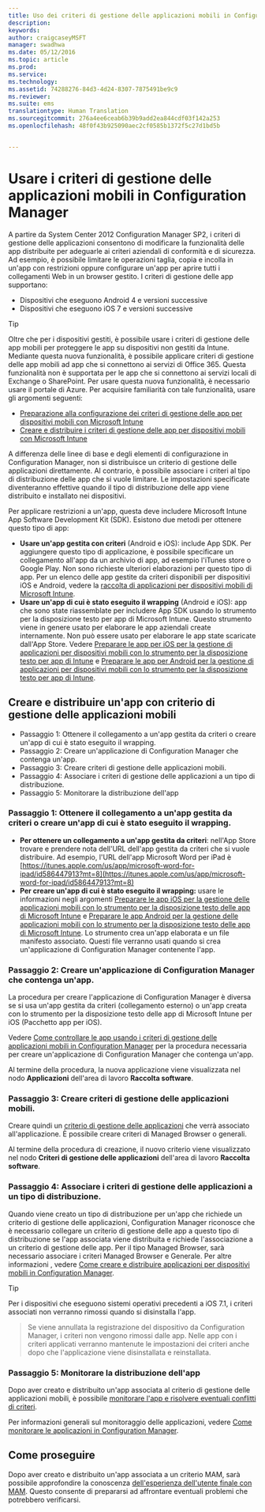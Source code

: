 ```yaml
---
title: Uso dei criteri di gestione delle applicazioni mobili in Configuration Manager
description: 
keywords: 
author: craigcaseyMSFT
manager: swadhwa
ms.date: 05/12/2016
ms.topic: article
ms.prod: 
ms.service: 
ms.technology: 
ms.assetid: 74288276-84d3-4d24-8307-7875491be9c9
ms.reviewer: 
ms.suite: ems
translationtype: Human Translation
ms.sourcegitcommit: 276a4ee6ceab6b39b9add2ea844cdf03f142a253
ms.openlocfilehash: 48f0f43b925090aec2cf0585b1372f5c27d1bd5b


---
```


# Usare i criteri di gestione delle applicazioni mobili in Configuration Manager
A partire da System Center 2012 Configuration Manager SP2, i criteri di gestione delle applicazioni consentono di modificare la funzionalità delle app distribuite per adeguarle ai criteri aziendali di conformità e di sicurezza. Ad esempio, è possibile limitare le operazioni taglia, copia e incolla in un'app con restrizioni oppure configurare un'app per aprire tutti i collegamenti Web in un browser gestito. I criteri di gestione delle app supportano:

- Dispositivi che eseguono Android 4 e versioni successive
- Dispositivi che eseguono iOS 7 e versioni successive

> [!TIP]
> Oltre che per i dispositivi gestiti, è possibile usare i criteri di gestione delle app mobili per proteggere le app su dispositivi non gestiti da Intune. Mediante questa nuova funzionalità, è possibile applicare criteri di gestione delle app mobili ad app che si connettono ai servizi di Office 365. Questa funzionalità non è supportata per le app che si connettono ai servizi locali di Exchange o SharePoint.
Per usare questa nuova funzionalità, è necessario usare il portale di Azure. Per acquisire familiarità con tale funzionalità, usare gli argomenti seguenti:
- [Preparazione alla configurazione dei criteri di gestione delle app per dispositivi mobili con Microsoft Intune](https://docs.microsoft.com/en-us/intune/deploy-use/get-ready-to-configure-mobile-app-management-policies-with-microsoft-intune)
- [Creare e distribuire i criteri di gestione delle app per dispositivi mobili con Microsoft Intune](https://docs.microsoft.com/en-us/intune/deploy-use/create-and-deploy-mobile-app-management-policies-with-microsoft-intune)

A differenza delle linee di base e degli elementi di configurazione in Configuration Manager, non si distribuisce un criterio di gestione delle applicazioni direttamente. Al contrario, è possibile associare i criteri al tipo di distribuzione delle app che si vuole limitare. Le impostazioni specificate diventeranno effettive quando il tipo di distribuzione delle app viene distribuito e installato nei dispositivi.

Per applicare restrizioni a un'app, questa deve includere Microsoft Intune App Software Development Kit (SDK). Esistono due metodi per ottenere questo tipo di app:

- **Usare un'app gestita con criteri** (Android e iOS): include App SDK. Per aggiungere questo tipo di applicazione, è possibile specificare un collegamento all'app da un archivio di app, ad esempio l'iTunes store o Google Play. Non sono richieste ulteriori elaborazioni per questo tipo di app. Per un elenco delle app gestite da criteri disponibili per dispositivi iOS e Android, vedere la [raccolta di applicazioni per dispositivi mobili di Microsoft Intune](https://www.microsoft.com/en-us/cloud-platform/microsoft-intune-partners).
- **Usare un'app di cui è stato eseguito il wrapping** (Android e iOS): app che sono state riassemblate per includere App SDK usando lo strumento per la disposizione testo per app di Microsoft Intune. Questo strumento viene in genere usato per elaborare le app aziendali create internamente. Non può essere usato per elaborare le app state scaricate dall'App Store. Vedere [Preparare le app per iOS per la gestione di applicazioni per dispositivi mobili con lo strumento per la disposizione testo per app di Intune](https://docs.microsoft.com/en-us/intune/deploy-use/prepare-ios-apps-for-mobile-application-management-with-the-microsoft-intune-app-wrapping-tool) e [Preparare le app per Android per la gestione di applicazioni per dispositivi mobili con lo strumento per la disposizione testo per app di Intune](https://docs.microsoft.com/en-us/intune/deploy-use/prepare-android-apps-for-mobile-application-management-with-the-microsoft-intune-app-wrapping-tool).

## Creare e distribuire un'app con criterio di gestione delle applicazioni mobili

- Passaggio 1: Ottenere il collegamento a un'app gestita da criteri o creare un'app di cui è stato eseguito il wrapping.
- Passaggio 2: Creare un'applicazione di Configuration Manager che contenga un'app.
- Passaggio 3: Creare criteri di gestione delle applicazioni mobili.
- Passaggio 4: Associare i criteri di gestione delle applicazioni a un tipo di distribuzione.
- Passaggio 5: Monitorare la distribuzione dell'app

### Passaggio 1: Ottenere il collegamento a un'app gestita da criteri o creare un'app di cui è stato eseguito il wrapping.
- **Per ottenere un collegamento a un'app gestita da criteri**: nell'App Store trovare e prendere nota dell'URL dell'app gestita da criteri che si vuole distribuire.
Ad esempio, l'URL dell'app Microsoft Word per iPad è [https://itunes.apple.com/us/app/microsoft-word-for-ipad/id586447913?mt=8](https://itunes.apple.com/us/app/microsoft-word-for-ipad/id586447913?mt=8)
- **Per creare un'app di cui è stato eseguito il wrapping:** usare le informazioni negli argomenti [Preparare le app iOS per la gestione delle applicazioni mobili con lo strumento per la disposizione testo delle app di Microsoft Intune](https://docs.microsoft.com/en-us/intune/deploy-use/prepare-ios-apps-for-mobile-application-management-with-the-microsoft-intune-app-wrapping-tool) e [Preparare le app Android per la gestione delle applicazioni mobili con lo strumento per la disposizione testo delle app di Microsoft Intune](https://docs.microsoft.com/en-us/intune/deploy-use/prepare-android-apps-for-mobile-application-management-with-the-microsoft-intune-app-wrapping-tool). Lo strumento crea un'app elaborata e un file manifesto associato. Questi file verranno usati quando si crea un'applicazione di Configuration Manager contenente l'app.

### Passaggio 2: Creare un'applicazione di Configuration Manager che contenga un'app.
La procedura per creare l'applicazione di Configuration Manager è diversa se si usa un'app gestita da criteri (collegamento esterno) o un'app creata con lo strumento per la disposizione testo delle app di Microsoft Intune per iOS (Pacchetto app per iOS).

Vedere [Come controllare le app usando i criteri di gestione delle applicazioni mobili in Configuration Manager](https://technet.microsoft.com/en-us/library/mt131414.aspx?f=255&MSPPError=-2147217396#BKMK_Step2) per la procedura necessaria per creare un'applicazione di Configuration Manager che contenga un'app.

Al termine della procedura, la nuova applicazione viene visualizzata nel nodo **Applicazioni** dell'area di lavoro **Raccolta software**.

### Passaggio 3: Creare criteri di gestione delle applicazioni mobili.
Creare quindi un [criterio di gestione delle applicazioni](https://technet.microsoft.com/en-us/library/mt131414.aspx?f=255&MSPPError=-2147217396#bkmk_step3) che verrà associato all'applicazione. È possibile creare criteri di Managed Browser o generali.

Al termine della procedura di creazione, il nuovo criterio viene visualizzato nel nodo **Criteri di gestione delle applicazioni** dell'area di lavoro **Raccolta software**.

### Passaggio 4: Associare i criteri di gestione delle applicazioni a un tipo di distribuzione.
Quando viene creato un tipo di distribuzione per un'app che richiede un criterio di gestione delle applicazioni, Configuration Manager riconosce che è necessario collegare un criterio di gestione delle app a questo tipo di distribuzione se l'app associata viene distribuita e richiede l'associazione a un criterio di gestione delle app. Per il tipo Managed Browser, sarà necessario associare i criteri Managed Browser e Generale. Per altre informazioni , vedere [Come creare e distribuire applicazioni per dispositivi mobili in Configuration Manager](https://technet.microsoft.com/en-us/library/dn469410.aspx).

> [!TIP]
> Per i dispositivi che eseguono sistemi operativi precedenti a iOS 7.1, i criteri associati non verranno rimossi quando si disinstalla l'app.

> Se viene annullata la registrazione del dispositivo da Configuration Manager, i criteri non vengono rimossi dalle app. Nelle app con i criteri applicati verranno mantenute le impostazioni dei criteri anche dopo che l'applicazione viene disinstallata e reinstallata.


### Passaggio 5: Monitorare la distribuzione dell'app
Dopo aver creato e distribuito un'app associata al criterio di gestione delle applicazioni mobili, è possibile [monitorare l'app e risolvere eventuali conflitti di criteri](https://technet.microsoft.com/en-us/library/mt131414.aspx?f=255&MSPPError=-2147217396#BKMK_Step5).

Per informazioni generali sul monitoraggio delle applicazioni, vedere [Come monitorare le applicazioni in Configuration Manager](https://technet.microsoft.com/en-us/library/gg682201.aspx).

## Come proseguire

Dopo aver creato e distribuito un'app associata a un criterio MAM, sarà possibile approfondire la conoscenza [dell'esperienza dell'utente finale con MAM](end-user-experience-mam.md). Questo consente di prepararsi ad affrontare eventuali problemi che potrebbero verificarsi.



<!--HONumber=Jul16_HO1-->


